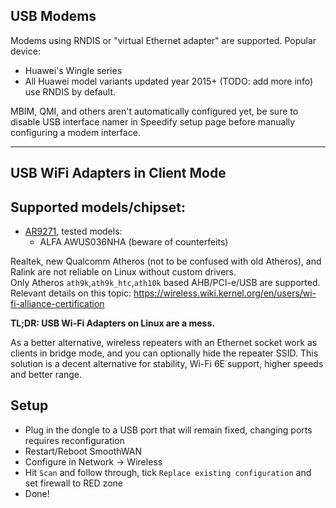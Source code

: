 ## USB Modems

Modems using RNDIS or "virtual Ethernet adapter" are supported. 
Popular device:

- Huawei's Wingle series
- All Huawei model variants updated year 2015+ (TODO: add more info) use RNDIS by default.


MBIM, QMI, and others aren't automatically configured yet, be sure to disable USB interface namer in Speedify setup page before manually configuring a modem interface.


***

## USB WiFi Adapters in Client Mode
## Supported models/chipset:
- [AR9271](https://deviwiki.com/wiki/Atheros_AR9271#Table_of_Systems), tested models:
    - ALFA AWUS036NHA (beware of counterfeits)

Realtek, new Qualcomm Atheros (not to be confused with old Atheros), and Ralink are not reliable on Linux without custom drivers.  
Only Atheros `ath9k`,`ath9k_htc`,`ath10k` based AHB/PCI-e/USB are supported.  
Relevant details on this topic:
https://wireless.wiki.kernel.org/en/users/wi-fi-alliance-certification  

**TL;DR: USB Wi-Fi Adapters on Linux are a mess.**

As a better alternative, wireless repeaters with an Ethernet socket work as clients in bridge mode, and you can optionally hide the repeater SSID. This solution is a decent alternative for stability, Wi-Fi 6E support, higher speeds and better range.

## Setup
- Plug in the dongle to a USB port that will remain fixed, changing ports requires reconfiguration
- Restart/Reboot SmoothWAN
- Configure in Network -> Wireless 
- Hit `Scan` and follow through, tick `Replace existing configuration` and set firewall to RED zone
- Done!